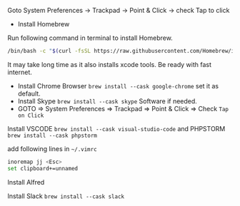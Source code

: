 Goto System Preferences -> Trackpad ->  Point & Click -> check Tap to click

- Install Homebrew

Run following command in terminal to install Homebrew.

```bash
/bin/bash -c "$(curl -fsSL https://raw.githubusercontent.com/Homebrew/install/HEAD/install.sh)"
```

It may take long time as it also installs xcode tools. Be ready with fast internet.


- Install Chrome Browser `brew install --cask google-chrome` set it as default.
- Install Skype `brew install --cask skype` Software if needed.
- GOTO => System Preferences => Trackpad => Point & Click => Check `Tap on Click`



Install VSCODE `brew install --cask visual-studio-code` and PHPSTORM `brew install --cask phpstorm`


add following lines in `~/.vimrc`

```bash
inoremap jj <Esc>
set clipboard+=unnamed
```


Install Alfred

Install Slack `brew install --cask slack`
